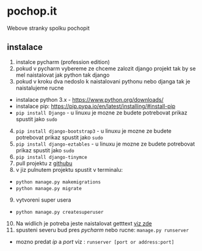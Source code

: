 # pochop.it
Webove stranky spolku pochopit

## instalace
1. instalce pycharm (profession edition)
2. pokud v pycharm vybereme ze chceme zalozit django projekt tak by se mel naistalovat jak python tak django
3. pokud v kroku dva nedoslo k naistalovani pythonu nebo djanga tak je naistalujeme rucne
  * instalace python 3.x - https://www.python.org/downloads/
  * instalace pip: https://pip.pypa.io/en/latest/installing/#install-pip
  * `pip install Django` - u linuxu je mozne ze budete potrebovat prikaz spustit jako `sudo`
4. `pip install django-bootstrap3` - u linuxu je mozne ze budete potrebovat prikaz spustit jako `sudo`
5. `pip install django-eztables` - u linuxu je mozne ze budete potrebovat prikaz spustit jako `sudo`
6. `pip install django-tinymce`
7. pull projektu z [githubu](https://github.com/Kozzi11/pochop.it) 
8. v jiz pulnutem projektu spustit v terminalu:
  * `python manage.py makemigrations`
  * `python manage.py migrate`
9. vytvoreni super usera
  * `python manage.py createsuperuser`
10. Na widlich je potreba jeste naistalovat getttext [viz zde](htps://docs.djangoproject.com/en/1.7/topics/i18n/translation/#gettext-on-windows)
11. spusteni severu bud pres *pycharm* nebo rucne: `manage.py runserver`
  * mozno predat *ip* a *port* viz : `runserver [port or address:port]`
